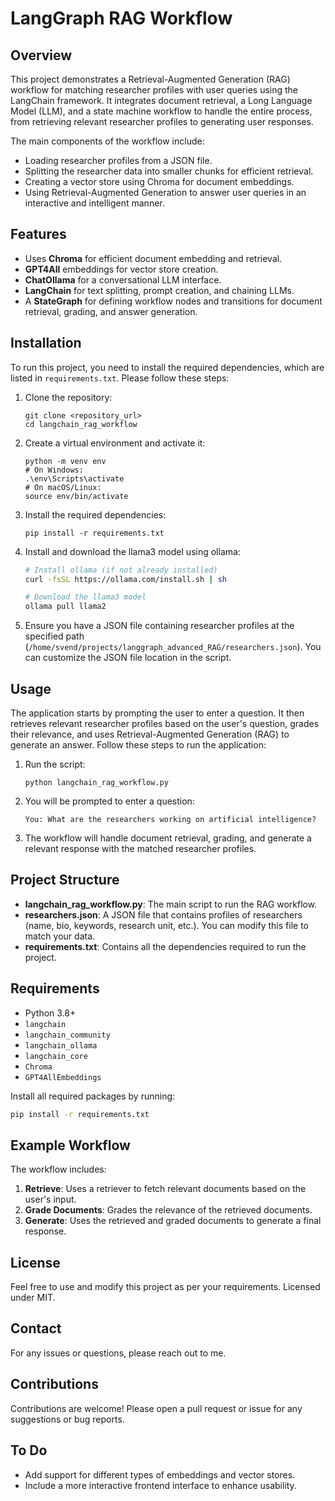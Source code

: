 # LangGraph RAG Workflow

## Overview
This project demonstrates a Retrieval-Augmented Generation (RAG) workflow for matching researcher profiles with user queries using the LangChain framework. It integrates document retrieval, a Long Language Model (LLM), and a state machine workflow to handle the entire process, from retrieving relevant researcher profiles to generating user responses.

The main components of the workflow include:
- Loading researcher profiles from a JSON file.
- Splitting the researcher data into smaller chunks for efficient retrieval.
- Creating a vector store using Chroma for document embeddings.
- Using Retrieval-Augmented Generation to answer user queries in an interactive and intelligent manner.

## Features
- Uses **Chroma** for efficient document embedding and retrieval.
- **GPT4All** embeddings for vector store creation.
- **ChatOllama** for a conversational LLM interface.
- **LangChain** for text splitting, prompt creation, and chaining LLMs.
- A **StateGraph** for defining workflow nodes and transitions for document retrieval, grading, and answer generation.

## Installation
To run this project, you need to install the required dependencies, which are listed in `requirements.txt`. Please follow these steps:

1. Clone the repository:
    ```
    git clone <repository_url>
    cd langchain_rag_workflow
    ```

2. Create a virtual environment and activate it:
    ```
    python -m venv env
    # On Windows:
    .\env\Scripts\activate
    # On macOS/Linux:
    source env/bin/activate
    ```

3. Install the required dependencies:
    ```
    pip install -r requirements.txt
    ```

4. Install and download the llama3 model using ollama:
    ```bash
    # Install ollama (if not already installed)
    curl -fsSL https://ollama.com/install.sh | sh
    
    # Download the llama3 model
    ollama pull llama2
    ```

5. Ensure you have a JSON file containing researcher profiles at the specified path (`/home/svend/projects/langgraph_advanced_RAG/researchers.json`). You can customize the JSON file location in the script.

## Usage
The application starts by prompting the user to enter a question. It then retrieves relevant researcher profiles based on the user's question, grades their relevance, and uses Retrieval-Augmented Generation (RAG) to generate an answer. Follow these steps to run the application:

1. Run the script:
    ```
    python langchain_rag_workflow.py
    ```

2. You will be prompted to enter a question:
    ```
    You: What are the researchers working on artificial intelligence?
    ```

3. The workflow will handle document retrieval, grading, and generate a relevant response with the matched researcher profiles.

## Project Structure
- **langchain_rag_workflow.py**: The main script to run the RAG workflow.
- **researchers.json**: A JSON file that contains profiles of researchers (name, bio, keywords, research unit, etc.). You can modify this file to match your data.
- **requirements.txt**: Contains all the dependencies required to run the project.

## Requirements
- Python 3.8+
- `langchain`
- `langchain_community`
- `langchain_ollama`
- `langchain_core`
- `Chroma`
- `GPT4AllEmbeddings`

Install all required packages by running:
```bash
pip install -r requirements.txt
```

## Example Workflow
The workflow includes:
1. **Retrieve**: Uses a retriever to fetch relevant documents based on the user's input.
2. **Grade Documents**: Grades the relevance of the retrieved documents.
3. **Generate**: Uses the retrieved and graded documents to generate a final response.

## License
Feel free to use and modify this project as per your requirements. Licensed under MIT.

## Contact
For any issues or questions, please reach out to me.

## Contributions
Contributions are welcome! Please open a pull request or issue for any suggestions or bug reports.

## To Do
- Add support for different types of embeddings and vector stores.
- Include a more interactive frontend interface to enhance usability.
